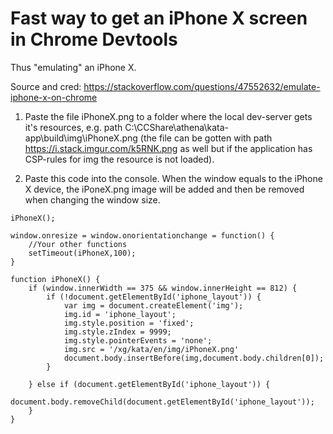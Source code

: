 # Fast way to get an iPhone X screen in Chrome Devtools

Thus "emulating" an iPhone X.

Source and cred: https://stackoverflow.com/questions/47552632/emulate-iphone-x-on-chrome

1. Paste the file iPhoneX.png to a folder where the local dev-server gets it's resources, e.g. path C:\CCShare\athena\kata-app\build\img\iPhoneX.png (the file can be gotten with path  https://i.stack.imgur.com/k5RNK.png as well but if the application has CSP-rules for img the resource is not loaded).

2. Paste this code into the console. When the window equals to the iPhone X device, the iPoneX.png image will be added and then be removed when changing the window size.


```
iPhoneX();

window.onresize = window.onorientationchange = function() {
    //Your other functions
    setTimeout(iPhoneX,100);
}

function iPhoneX() {
    if (window.innerWidth == 375 && window.innerHeight == 812) {
        if (!document.getElementById('iphone_layout')) {
            var img = document.createElement('img');
            img.id = 'iphone_layout';
            img.style.position = 'fixed';
            img.style.zIndex = 9999;
            img.style.pointerEvents = 'none';
            img.src = '/xg/kata/en/img/iPhoneX.png'
            document.body.insertBefore(img,document.body.children[0]);
        }
        
    } else if (document.getElementById('iphone_layout')) {
        document.body.removeChild(document.getElementById('iphone_layout'));
    }
}
```
